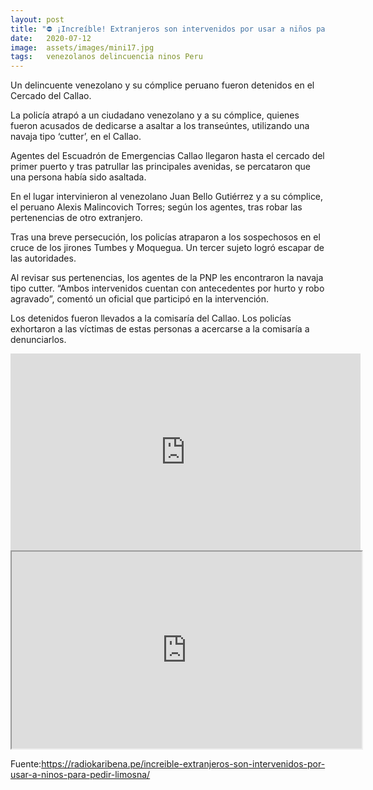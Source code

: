 ```yaml
---
layout: post
title: "⛔ ¡Increíble! Extranjeros son intervenidos por usar a niños para pedir limosna "
date:   2020-07-12
image:  assets/images/mini17.jpg
tags:   venezolanos delincuencia ninos Peru
---
```





Un delincuente venezolano y su cómplice peruano fueron detenidos en el Cercado del Callao.

La policía atrapó a un ciudadano venezolano y a su cómplice, quienes fueron acusados de dedicarse a asaltar a los transeúntes, utilizando una navaja tipo ‘cutter’, en el Callao.

Agentes del Escuadrón de Emergencias Callao llegaron hasta el cercado del primer puerto y tras patrullar las principales avenidas, se percataron que una persona había sido asaltada.

En el lugar intervinieron al venezolano Juan Bello Gutiérrez y a su cómplice, el peruano Alexis Malincovich Torres; según los agentes, tras robar las pertenencias de otro extranjero.

Tras una breve persecución, los policías atraparon a los sospechosos en el cruce de los jirones Tumbes y Moquegua. Un tercer sujeto logró escapar de las autoridades.

Al revisar sus pertenencias, los agentes de la PNP les encontraron la navaja tipo cutter. “Ambos intervenidos cuentan con antecedentes por hurto y robo agravado”, comentó un oficial que participó en la intervención.

Los detenidos fueron llevados a la comisaría del Callao. Los policías exhortaron a las víctimas de estas personas a acercarse a la comisaría a denunciarlos.

<iframe width="560" height="315" src="https://www.youtube.com/embed/pcHwkRX6cx8" frameborder="0" allow="accelerometer; autoplay; encrypted-media; gyroscope; picture-in-picture" allowfullscreen></iframe>

<iframe width="560" height="315" src="https://lbry.tv/$/embed/file_640x360-600-v3/784d06178924b11a5b389dc7c3e67835c81fc540" allowfullscreen></iframe>


Fuente:https://radiokaribena.pe/increible-extranjeros-son-intervenidos-por-usar-a-ninos-para-pedir-limosna/
